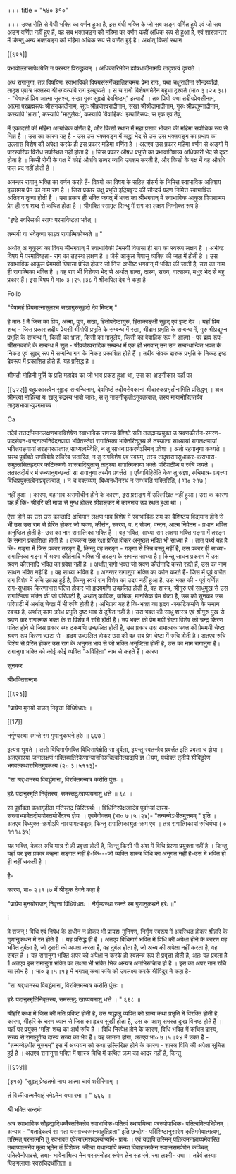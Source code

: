 +++
title = "५४० ३१०"

+++
उक्त रोति से वैधी भक्ति का वर्णन हुआ है, इस बंधी भक्ति के जो सब अङ्ग वर्णित हुये एवं जो सब अङ्ग वर्णित नहीं हुए हैं, वह सब भक्तचङ्ग की महिमा का वर्णन कहीं अधिक रूप से हुआ है, एवं शास्त्रान्तर में किन्तु अन्य भक्तयङ्ग की महिमा अधिक रूप से वर्णित हुई है। अर्थात् किसी स्थान 

[[६२१]]

प्रभावोल्लासापेक्षयेति न परस्पर विरुद्धत्वम् । अधिकारिभेदेन ह्यौषधादीनामपि तादृशत्वं दृश्यते । 

अथ रागानुगा, तत्र विषयिणः स्वाभाविको विषयसंसर्गेच्छातिशयमयः प्रेमा रागः, यथा चक्षुरादीनां सौन्दर्य्यादौ, तादृश एवात्र भक्तस्य श्रीभगवत्यपि राग इत्युच्यते । स च रागो विशेषणभेदेन बहुधा दृश्यते (भा० ३।२५ ३८) - "येषामहं प्रिय आत्मा सुतश्च, सखा गुरुः सुहृदो देवमिष्टम्" इत्यादौ । तत्र प्रियो यथा तदीयप्रेयसीनाम्, आत्मा परब्रह्मरूपः श्रीसनकादीनाम्, सुतः श्रीव्रजेश्वरादीनाम्, सखा श्रीश्रीदामादीनाम्, गुरुः श्रीप्रद्युम्नादीनाम्, कस्यापि 'भ्राता', कस्यापि 'मातुलेयः', कस्यापि 'वैवाहिकः' इत्यादिरूपः, स एक एव तेषु 

में एकादशी की महिमा अत्यधिक वर्णित है, और किसी स्थान में महा प्रसाद भोजन की महिमा सर्वाधिक रूप से णित है । उस का कारण यह है - उस उस भक्तयङ्ग में श्रद्धा भेद से उस उस भक्तयङ्ग का प्रभाव का उल्लास विशेष की अपेक्षा करके ही इस प्रकार महिमा वर्णित है । अतएव उस प्रकार महिमा वर्णन से अङ्गों में पारस्परिक विरोध उपस्थित नहीं होता है । जिस प्रकार औषध प्रभृति का प्रभावातिशय्य अधिकारी भेद से दृष्ट होता है । किसी रोगी के पक्ष में कोई औषधि सत्वर व्याधि उपशम करती है, और किसी के पक्ष में वह औषधि फल प्रद नहीं होती है । 

अनन्तर रागानु भक्ति का वर्णन करते हैं- विषयो का विषय के सहित संसर्ग के निमित्त स्वाभाविक अतिशय इच्छामय प्रेम का नाम राग है । जिस प्रकार चक्षु प्रभृति इद्रियवृन्द की सौन्दर्य ग्रहण निमित्त स्वाभाविक अतिशय तृष्णा होती है । उस प्रकार ही भक्ति जगत् में भक्त का श्रीभगवान् में स्वाभाविक आकुल पिपासामय प्रेम ही राग शब्द से कथित होता है । श्रीभक्ति रसामृत सिन्धु में राग का लक्षण निम्नोक्त रूप है- 

"इष्टे स्वरिसकी ररागः परमाविष्टता भवेत् । 

तन्मयी या भवेतृष्णा साऽत्र रागात्मिकोच्यते ॥ " 

अर्थात् अ नुकूल्य का विषय श्रीभगवान् में स्वाभाविकी प्रेममयी विपासा ही राग का स्वरूप लक्षण है । अभीष्ट विषय में परमाविष्टता- राग का तटस्थ लक्षण है । जैसे आकुल पिपासु व्यक्ति की जल में होती है । उस स्वाभाविक आकुल प्रेममयी पिपासा प्रेरित होकर जो निज अभीष्ट भगवान् में भक्ति की जाती है, उस का नाम ही रागात्मिका भक्ति है । वह राग भी विशेषण भेद से अर्थात् शान्त, दास्य, सख्य, वात्सल्य, मधुर भेद से बहु प्रकार हैं। इस विषय में भा० ३।२५।३८ में श्रीकपिल देव ने कहा है- 

Follo 

"येषामहं प्रियमात्नासुतश्च सखागुरुसुहृदो देव मिष्टम् " 

हे मातः ! मैं जिस का प्रिय, अत्मा, पुत्र, सखा, हितोपदेष्टागुरु, हिताकाङ्क्षी सुहृद् एवं इष्ट देव । यहाँ प्रिय शब्द - जिस प्रकार तदीय प्रेयसी श्रीगोपी प्रभृति के सम्बन्ध में रखा, श्रीदाम प्रभृति के सम्बन्ध में, गुरु श्रीप्रद्युम्न प्रभृति के सम्बन्ध में, किसी का भ्राता, किसी का मातुलेय, किसी का वैवाहिक रूप में आत्मा - पर ब्रह्म रूप- श्रीसनकादि के सम्बन्ध में सुत - श्रीव्रजेश्वरादिक सम्बन्ध में एक ही भगवान् उन उन सम्बन्धान्वित भक्त के निकट एवं सुहृद् रूप में सम्बन्धि गण के निकट प्रकाशित होते हैं । तदीय सेवक दारुक प्रभृति के निकट इष्ट देवरूप में प्रकाशित होते हैं. यह प्रसिद्ध है । 

श्रीमती मोहिनी मूर्ति के प्रति महादेव का जो भाव प्रकट हुआ था, उस का अङ्गीकार यहाँ पर 



[[६२२]] बहुप्रकारत्वेन सुहृदः सम्बन्धिनाम्, देवमिष्टं तदीयसेवकानां श्रीदारुकप्रभृतीनामिति प्रसिद्धम् । अत्र श्रीमत्यां मोहित्यां यः खलु रुद्रस्य भावो जातः, स तु नाङ्गीकृतोऽनुक्तत्वात्, तस्य मायामोहिततयैव तादृशभावाभ्युपगमाच्च । 

Ca 

तदेवं तत्तदभिमानलक्षणभावविशेषेण स्वाभाविक रागस्य वैशिष्टे सति तत्तद्रामप्रयुक्त उ श्रवणकीर्त्तन-स्मरण-पादसेवन-वन्दनात्मनिवेदनप्राया भक्तिस्तेषां रागात्मिका भक्तिरित्युच्य ले तस्याश्च साध्यायां रागलक्षणायां भक्तिगङ्गायां तरङ्गरूपत्वात् साध्यत्वमेवेति, न तु साधन प्रकरणेऽस्मिन् प्रवेशः । अतो रहगानुगा कथ्यते । यस्थ पूर्वोक्ते रागविशेषे रुचिरेव जतारित, न तु रागविशेष एव स्वयम्, तस्य तादृशरागसुधाकर-कराभास- समुल्लसितहृदयर फटिकमणेः शास्त्रादिश्रुतासु तादृश्या रागात्मिकाया भक्तेः परिपाटीप्ब प रुचि जयते । ततस्तदीयं र मं रुच्यानुगच्छन्ती सा रागानुगा तस्यैव प्रवर्त्तते । एषैवाविहितेति केषः तु संज्ञा, रुचिमात्र- प्रवृत्त्या विधिप्रयुक्तत्वेनाप्रवृत्तत्वात् । न च वक्तव्यम्, बिध्यनधीनस्थ न सम्भवति भक्तिरिति, ( भा० २१७ ) 

नहीं हुआ । कारण, वह भाव असमीचीन होने के कारण, इस प्रसङ्ग में उल्लिखित नहीं हुआ। उस क कारण यह है कि- श्रीहरि की माया से मुग्ध होकर श्रीशङ्कर में कामभाव उप स्थत हुआ था । 

ऐसा होने पर उस उस कान्तादि अभिमान लक्षण भाव विशेष में स्वाभाविक राम का वैशिष्टय विद्यमान होने से भी उस उस राम से प्रेरित होकर जो श्रवण, कीर्त्तन, स्मरण, प. द सेवन, वन्दन, आत्म निवेदन - प्रधान भक्ति अनुष्ठित होती है- उस का नाम रामात्मिका भक्ति है । वह भक्ति, साध्या राग लक्षणा भक्ति गङ्गा में तरङ्ग के समान प्रकाशिता होती है । तज्जन्य उस रक्षा प्रेरित होकर अनुष्ठत भक्ति भी साध्या है । तात् पर्थ्य यह है कि- गङ्गा में जिस प्रकार तरङ्ग है, किन्तु वह तरङ्ग - गङ्गा से भिन्न वस्तु नहीं है, उस प्रकार ही साध्या-रामात्मिका गङ्गा में श्रवण कीर्तनादि भक्ति भी तरङ्ग के समान्त साध्या है। किन्तु साधन प्रकरण में उस श्रवण कीत्तनादि भक्ति का प्रवेश नहीं है । अर्थात् रागो भक्त जो श्रवण कीर्तनादि करते रहते हैं, उस का नाम साधन भक्ति नहीं है । वह साध्या भक्ति है । अनन्तर रागानुगा भक्ति का वर्णन करते हैं- जिस में पूर्व वर्णित राग विशेष में रुचि उत्पन्न हुई है, किन्तु स्वयं राग विशेष का उदय नहीं हुआ है, उस भक्त की - पूर्व वर्णित राग-सुधावर किरणाभास पतित होकर जो हृदयमणि उच्छलित होती है, वह शास्त्र, श्रीगुरु एवं साधुमुख से उस रागात्मिका भक्ति की जो परिपाटी है, अर्थात् कायिक, वाचिक, मानसिक प्रेम चेष्टा है, उस को सुनकर उस परिपाटी में अर्थात् चेष्टा में भी रुचि होती है। अभिप्राय यह है कि-भक्त का हृदय -स्फटिकमणि के समान स्वच्छ है, अर्थात् काम क्रोध प्रभृति दुष्ट भाव से दूषित नहीं है। उस भक्त की साधु शास्त्र एवं श्रीगुरु मुख से श्रवण कर रागात्मक भक्त के रा विशेष में रुचि होती है। उप भक्त को प्रेम मयी चेष्टा विशेष को चन्द्र किरण पतित होने से जिस प्रकार स्फ टकमणि उच्छलित होती है, उस प्रकार उस रामात्मक भक्त की प्रेममयी चेष्टा श्रवण रूप किरण च्छटा से - हृदय उच्छलित होकर उस की वह सब प्रेम चेष्टा में रुचि होती है। अतएव रुचि विशेष से प्रेरित होकर उस राग के अनुगत भाव से जो भक्ति अनुष्टिता होती है, उस का नाम रागानुगा है। रागानुगा भक्ति को कोई कोई व्यक्ति "अविहिता" नाम से कहते हैं। कारण 

सुनकर 

श्रीभक्तिसन्दभः 

[[६२३]]

"प्रायेण मुनयो राजत् निवृत्ता विधिषेधतः । 

[[17]]

नर्गुण्यस्था रमन्ते स्म गुणानुकथने हरेः ॥ ६६७ ] 

इत्यत्र श्रूयते । तत्तो विधिमार्गभक्ति विधिसापेक्षेति सा दुर्बला, इयन्तु स्वतन्त्रैव प्रवर्त्तत इति प्रबला च ज्ञेया । अतएवास्या जन्मलक्षणं भक्तिव्यतिरेकेणान्यानभिरुचित्वमित्याद्यपि ज्ञ ेयम्, यथोक्तं तृतीये श्रीविदुरेण भगवत्कथारुचितमुपलक्ष्य (२० ३।५११३)- 

“सा श्रद्दधानस्य विवर्द्धमाना, विरक्तिमन्यत्र करोति पुंसः । 

हरेः पदानुस्मृति निर्वृतस्य, समस्तदुःखाप्ययमाशु धत्ते ॥ ६८ ॥ 

सा पूर्वोक्ता कथागृहीता मतिस्तद्र चिरित्यर्थः । विधिनिरपेक्षत्वादेव पूर्वाभ्यां दास्य- सख्वाभ्यामेतदीययोस्तयोर्भेदश्च ज्ञेयः । एवमेवोक्तम् (भा० ७।५।२४)- "तन्मन्येऽधीतमुत्तमम् " इति । अतएव विध्युक्त-क्रमोऽपि नास्यामत्यादृतः, किन्तु रागात्मिकाश्रुत-क्रम एव । तत्र रागात्मिकायां रुचिर्यथा ( ० १११८३५) 

यह भक्ति, केवल रुचि मात्र से ही प्रवृत्ता होती है, किन्तु किसी भी अंश में विधि प्रेरणा प्रयुक्ता नहीं है । किन्तु यहाँ पर इस प्रकार कहना सङ्गत नहीं है-कि---जो व्यक्ति शास्त्र विधि का अनुगत नहीं है-उस में भक्ति हो ही नहीं सकती है । 

है- 

कारण, भा० २।१।७ में श्रीशुक देवने कहा है 

"प्रायेण मुनयोराजन् निवृत्ता विधिषेधतः । नैर्गुण्यस्था रमन्ते स्म गुणानुकथने हरेः ॥" 

i 

हे राजन् ! विधि एवं निषेध के अधीन न होकर भी प्रायशः मुनिगण, निर्गुण स्वरूप में अवस्थित होकर श्रीहरि के गुणानुकथन में रत होते हैं । यह प्रसिद्ध ही है । अतएव विधिमार्ग भक्ति में विधि की अपेक्षा होने के कारण यह भक्ति दुर्बला है, जो दूसरी को अपक्षा करता है, वह दुर्बल होता है, जो अन्य की अपेक्षा नहीं करता है, वह सबल है । यह रागानुगा भक्ति अपर को अपेक्षा न करके हो स्वतन्त्र रूप से प्रवृत्ता होती है, अतः यह प्रबला है 1 अतएव इस रामानुगा भक्ति का लक्षण भी भक्ति भिन्न अन्यत्र अनभिरुचित्व हो है । इस का अपर नाम रुचि चा लोभ है । भा० ३।५।१३ में भगवत् कथा रुचि को उपलक्ष्य करके श्रीविदुर ने कहा है- 

“सा श्रद्दधानस्य विवर्द्धमाना, विरक्तिमन्यत्र करोति पुंसः । 

हरेः पदानुस्मृतिनिवृतस्य, समस्तदुः खाप्ययमाशु धत्ते । " ६६८ ॥ 

श्रीहरि कथा में जिस की मति प्रविष्ट होती है, उस श्रद्धालु व्यक्ति को ग्राम्य कथा प्रभृति में विरक्ति होती है, कारण, श्रीहरि के चरण ध्यान से जिस का हृदय सुखी होता है, उस का आशु समस्त दुःख विनष्ट होते हैं । यहाँ पर प्रयुक्त 'मति' शब्द का अर्थ रुचि है । विधि निरपेक्ष होने के कारण, विधि भक्ति में कथित दास्य, सख्य से रागानुगीय दास्य सख्य का भेद है। यह जानना होगा, अतएव भा० ७।५।२४ में उक्त है - "तन्मन्येऽधीत मुत्तमम्” इस में अध्ययन को कथा उल्लिखित होने के कारण - शास्त्र विधि की अपेक्षा सूचित हुई है । अतएव रागानुगा भक्ति में शास्त्र विधि में कथित क्रम का आदर नहीं है, किन्तु 

[[६२४]] 

(३१०) "सुहृत् प्रेष्ठतमो नाथ आत्मा चायं शरीरिणाम् । 

तं विक्रीयात्मनैवाहं रमेऽनेन यथा रमा । " ६६६ ॥ 

श्री भक्ति सन्दर्भः 

अत्र स्वाभाविक सौहृद्यादिधम्मैस्तस्मिन्नेव स्वाभाविक-पतित्वं स्थापयित्वा परस्योपाधिक- पतित्वमित्यभिप्रेतम् । अन्यत्र - "यतादेकत्वं सा गता यस्माच्चरुमन्त्राहुतिव्रता" इति छन्दोग- परिशिष्टानुसारेण कृतिममेवात्मत्वम्, तस्मित् परमात्मनि तु स्वभावत एवेत्यात्मशब्दस्याप्यभि- प्रायः । एवं यद्यपि तस्मिन् पतित्वमनाहाय्यमेवास्ति तथाप्यात्मनैव मूल्य भूतेन तं विशेषतः क्रीत्वा यथान्यापि कन्या विवाहात्मकेन स्वात्मसमर्पणेन कञ्चित् पतित्वेनोपादत्ते, तथा- भावेनाश्रित्य नेन परममनोहर रूपेण तेन सह रमे, रमा लक्ष्मी- यथा । तदेवं तस्याः पिङ्गलायाः स्वरुचिदर्थोतिता ॥ 
